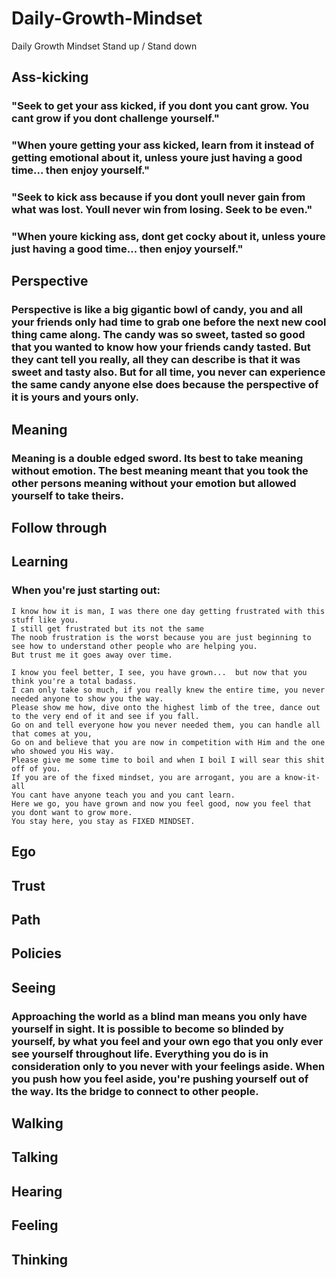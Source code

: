 # Daily-Growth-Mindset
Daily Growth Mindset Stand up / Stand down

## Ass-kicking

### "Seek to get your ass kicked, if you dont you cant grow. You cant grow if you dont challenge yourself."

### "When youre getting your ass kicked, learn from it instead of getting emotional about it, unless youre just having a good time... then enjoy yourself."

### "Seek to kick ass because if you dont youll never gain from what was lost. Youll never win from losing. Seek to be even."

### "When youre kicking ass, dont get cocky about it, unless youre just having a good time... then enjoy yourself."

## Perspective

### Perspective is like a big gigantic bowl of candy, you and all your friends only had time to grab one before the next new cool thing came along. The candy was so sweet, tasted so good that you wanted to know how your friends candy tasted. But they cant tell you really, all they can describe is that it was sweet and tasty also. But for all time, you never can experience the same candy anyone else does because the perspective of it is yours and yours only.

## Meaning

### Meaning is a double edged sword. Its best to take meaning without emotion. The best meaning meant that you took the other persons meaning without your emotion but allowed yourself to take theirs.

## Follow through

## Learning

### When you're just starting out:

```
I know how it is man, I was there one day getting frustrated with this stuff like you.
I still get frustrated but its not the same
The noob frustration is the worst because you are just beginning to see how to understand other people who are helping you.
But trust me it goes away over time.
```

```
I know you feel better, I see, you have grown...  but now that you think you're a total badass.
I can only take so much, if you really knew the entire time, you never needed anyone to show you the way.
Please show me how, dive onto the highest limb of the tree, dance out to the very end of it and see if you fall.
Go on and tell everyone how you never needed them, you can handle all that comes at you,
Go on and believe that you are now in competition with Him and the one who showed you His way.
Please give me some time to boil and when I boil I will sear this shit off of you.
If you are of the fixed mindset, you are arrogant, you are a know-it-all
You cant have anyone teach you and you cant learn.
Here we go, you have grown and now you feel good, now you feel that you dont want to grow more.
You stay here, you stay as FIXED MINDSET.
```

## Ego

## Trust

## Path

## Policies

## Seeing

### Approaching the world as a blind man means you only have yourself in sight. It is possible to become so blinded by yourself, by what you feel and your own ego that you only ever see yourself throughout life. Everything you do is in consideration only to you never with your feelings aside. When you push how you feel aside, you're pushing yourself out of the way. Its the bridge to connect to other people.

## Walking

## Talking

## Hearing

## Feeling

## Thinking
